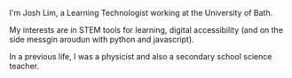I'm Josh Lim, a Learning Technologist working at the University of Bath. 

My interests are in STEM tools for learning, digital accessibility (and on the side messgin aroudun with python and javascript).

In a previous life, I was a physicist and also a secondary school science teacher. 
